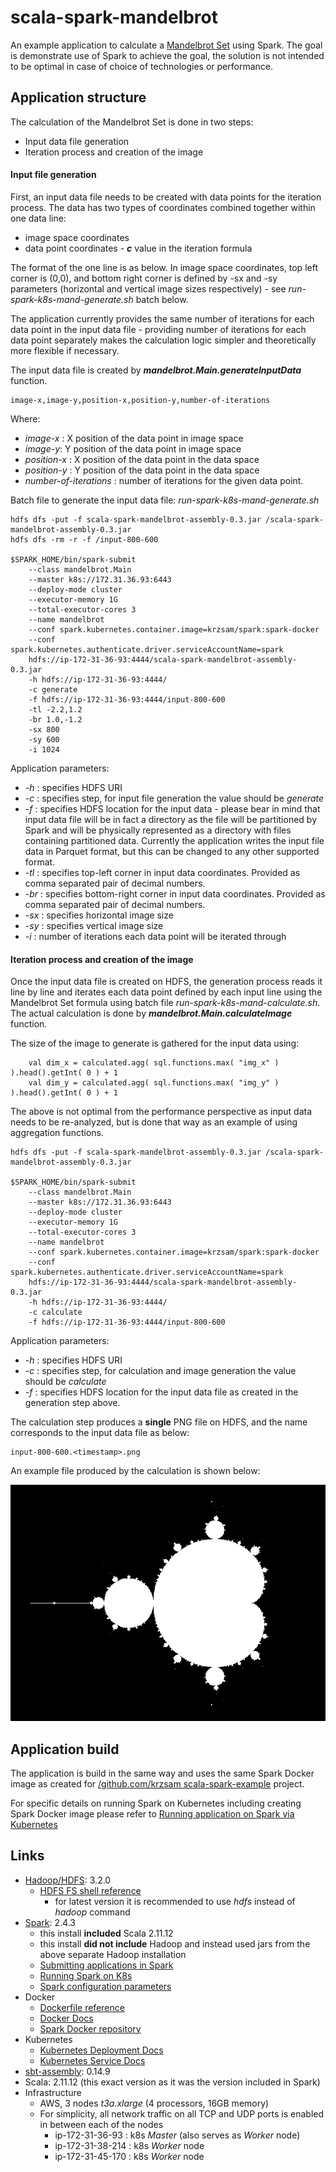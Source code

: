 # scala-spark-mandelbrot

An example application to calculate a [Mandelbrot Set](https://en.wikipedia.org/wiki/Mandelbrot_set) using Spark. The goal is demonstrate use of Spark to achieve the goal,
the solution is not intended to be optimal in case of choice of technologies or performance. 

## Application structure

The calculation of the Mandelbrot Set is done in two steps:

* Input data file generation
* Iteration process and creation of the image

#### Input file generation

First, an input data file needs to be created with data points for the iteration process. The data has two types of coordinates combined together within
one data line:
* image space coordinates
* data point coordinates - ***c*** value in the iteration formula

The format of the one line is as below. In image space coordinates, top left corner is (0,0), and bottom right corner is defined
by -sx and -sy parameters (horizontal and vertical image sizes respectively) - see *run-spark-k8s-mand-generate.sh* batch below.

The application currently provides the same number of iterations for each data point in the input data file - providing number of iterations for each data point
separately makes the calculation logic simpler and theoretically more flexible if necessary. 

The input data file is created by ***mandelbrot.Main.generateInputData*** function.

```
image-x,image-y,position-x,position-y,number-of-iterations
```

Where:
* *image-x* : X position of the data point in image space
* *image-y*: Y position of the data point in image space
* *position-x* : X position of the data point in the data space
* *position-y* : Y position of the data point in the data space
* *number-of-iterations* : number of iterations for the given data point.

Batch file to generate the input data file: *run-spark-k8s-mand-generate.sh*
```
hdfs dfs -put -f scala-spark-mandelbrot-assembly-0.3.jar /scala-spark-mandelbrot-assembly-0.3.jar
hdfs dfs -rm -r -f /input-800-600

$SPARK_HOME/bin/spark-submit 
    --class mandelbrot.Main 
    --master k8s://172.31.36.93:6443 
    --deploy-mode cluster 
    --executor-memory 1G 
    --total-executor-cores 3 
    --name mandelbrot 
    --conf spark.kubernetes.container.image=krzsam/spark:spark-docker 
    --conf spark.kubernetes.authenticate.driver.serviceAccountName=spark 
    hdfs://ip-172-31-36-93:4444/scala-spark-mandelbrot-assembly-0.3.jar 
    -h hdfs://ip-172-31-36-93:4444/ 
    -c generate 
    -f hdfs://ip-172-31-36-93:4444/input-800-600 
    -tl -2.2,1.2 
    -br 1.0,-1.2 
    -sx 800 
    -sy 600 
    -i 1024
```

Application parameters:
* *-h* : specifies HDFS URI
* *-c* : specifies step, for input file generation the value should be *generate*
* *-f* : specifies HDFS location for the input data - please bear in mind that input data file will be in fact a directory as the file will be partitioned 
       by Spark and will be physically represented as a directory with files containing partitioned data. 
       Currently the application writes the input file data in Parquet format, but this can be changed to any other supported format.
* *-tl* : specifies top-left corner in input data coordinates. Provided as comma separated pair of decimal numbers.
* *-br* :  specifies bottom-right corner in input data coordinates. Provided as comma separated pair of decimal numbers.
* *-sx* : specifies horizontal image size
* *-sy* : specifies vertical image size
* *-i* : number of iterations each data point will be iterated through

#### Iteration process and creation of the image

Once the input data file is created on HDFS, the generation process reads it line by line and iterates each data point defined by each input line 
using the Mandelbrot Set formula using batch file *run-spark-k8s-mand-calculate.sh*. The actual calculation 
is done by ***mandelbrot.Main.calculateImage*** function.

The size of the image to generate is gathered for the input data using:

```
    val dim_x = calculated.agg( sql.functions.max( "img_x" ) ).head().getInt( 0 ) + 1
    val dim_y = calculated.agg( sql.functions.max( "img_y" ) ).head().getInt( 0 ) + 1
```

The above is not optimal from the performance perspective as input data needs to be re-analyzed, 
but is done that way as an example of using aggregation functions.

```
hdfs dfs -put -f scala-spark-mandelbrot-assembly-0.3.jar /scala-spark-mandelbrot-assembly-0.3.jar

$SPARK_HOME/bin/spark-submit 
    --class mandelbrot.Main 
    --master k8s://172.31.36.93:6443 
    --deploy-mode cluster 
    --executor-memory 1G 
    --total-executor-cores 3 
    --name mandelbrot 
    --conf spark.kubernetes.container.image=krzsam/spark:spark-docker 
    --conf spark.kubernetes.authenticate.driver.serviceAccountName=spark 
    hdfs://ip-172-31-36-93:4444/scala-spark-mandelbrot-assembly-0.3.jar 
    -h hdfs://ip-172-31-36-93:4444/ 
    -c calculate 
    -f hdfs://ip-172-31-36-93:4444/input-800-600
```

Application parameters:
* *-h* : specifies HDFS URI
* *-c* : specifies step, for calculation and image generation the value should be *calculate*
* *-f* : specifies HDFS location for the input data file as created in the generation step above.

The calculation step produces a **single** PNG file on HDFS, and the name corresponds to the input data file as below:
```
input-800-600.<timestamp>.png
``` 

An example file produced by the calculation is shown below:

![Example Mandelbrot Set](https://github.com/krzsam/scala-spark-mandelbrot/blob/master/img/input-800-600.1564009642759.png)

## Application build

The application is build in the same way and uses the same Spark Docker image as created for 
[/github.com/krzsam scala-spark-example](https://github.com/krzsam/scala-spark-example) project.

For specific details on running Spark on Kubernetes including creating Spark Docker image please refer to 
[Running application on Spark via Kubernetes](https://github.com/krzsam/scala-spark-example/blob/master/README-spark-k8s.md)

## Links
* [Hadoop/HDFS](https://hadoop.apache.org/): 3.2.0
  * [HDFS FS shell reference](https://hadoop.apache.org/docs/current/hadoop-project-dist/hadoop-common/FileSystemShell.html)
    * for latest version it is recommended to use *hdfs* instead of *hadoop* command
* [Spark](https://spark.apache.org/docs/latest/index.html): 2.4.3
  * this install **included** Scala 2.11.12
  * this install **did not include** Hadoop and instead used jars from the above separate Hadoop installation
  * [Submitting applications in Spark](https://spark.apache.org/docs/latest/submitting-applications.html)
  * [Running Spark on K8s](https://spark.apache.org/docs/latest/running-on-kubernetes.html)
  * [Spark configuration parameters](https://spark.apache.org/docs/latest/configuration.html)
* Docker
  * [Dockerfile reference](https://docs.docker.com/engine/reference/builder/)
  * [Docker Docs](https://docs.docker.com/get-started/)
  * [Spark Docker repository](https://cloud.docker.com/u/krzsam/repository/docker/krzsam/spark)
* Kubernetes
  * [Kubernetes Deployment Docs](https://kubernetes.io/docs/concepts/workloads/controllers/deployment/)
  * [Kubernetes Service Docs](https://kubernetes.io/docs/concepts/services-networking/service/)
* [sbt-assembly](https://github.com/sbt/sbt-assembly): 0.14.9
* Scala: 2.11.12  (this exact version as it was the version included in Spark)
* Infrastructure
  * AWS, 3 nodes _t3a.xlarge_ (4 processors, 16GB memory)
  * For simplicity, all network traffic on all TCP and UDP ports is enabled in between each of the nodes
    * ip-172-31-36-93 : k8s _Master_ (also serves as _Worker_ node)
    * ip-172-31-38-214 : k8s _Worker_ node
    * ip-172-31-45-170 : k8s _Worker_ node
